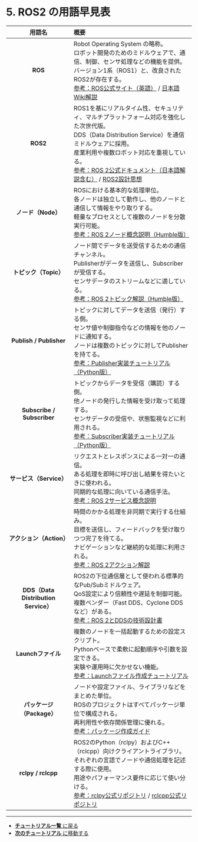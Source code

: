# 5. ROS2 の用語早見表

| 用語名 | 概要 |
|:---:|:---|
| **ROS** | Robot Operating System の略称。<br>ロボット開発のためのミドルウェアで、通信、制御、センサ処理などの機能を提供。<br>バージョン1系（ROS1）と、改良されたROS2が存在する。<br>[参考：ROS公式サイト（英語）](https://www.ros.org/) / [日本語Wiki解説](https://ja.wikipedia.org/wiki/Robot_Operating_System) |
| **ROS2** | ROS1を基にリアルタイム性、セキュリティ、マルチプラットフォーム対応を強化した次世代版。<br>DDS（Data Distribution Service）を通信ミドルウェアに採用。<br>産業利用や複数ロボット対応を重視している。<br>[参考：ROS 2公式ドキュメント（日本語解説含む）](https://docs.ros.org/) / [ROS2設計思想](https://design.ros2.org/) |
| **ノード（Node）** | ROSにおける基本的な処理単位。<br>各ノードは独立して動作し、他のノードと通信して情報をやり取りする。<br>軽量なプロセスとして複数のノードを分散実行可能。<br>[参考：ROS 2ノード概念説明（Humble版）](https://docs.ros.org/en/humble/Concepts/About-Nodes.html) |
| **トピック（Topic）** | ノード間でデータを送受信するための通信チャンネル。<br>Publisherがデータを送信し、Subscriberが受信する。<br>センサデータのストリームなどに適している。<br>[参考：ROS 2トピック解説（Humble版）](https://docs.ros.org/en/humble/Concepts/About-Topics.html) |
| **Publish / Publisher** | トピックに対してデータを送信（発行）する側。<br>センサ値や制御指令などの情報を他のノードに通知する。<br>ノードは複数のトピックに対してPublisherを持てる。<br>[参考：Publisher実装チュートリアル（Python版）](https://docs.ros.org/en/humble/Tutorials/Beginner-Client-Libraries/Writing-A-Simple-Py-Publisher-And-Subscriber.html) |
| **Subscribe / Subscriber** | トピックからデータを受信（購読）する側。<br>他ノードの発行した情報を受け取って処理する。<br>センサデータの受信や、状態監視などに利用される。<br>[参考：Subscriber実装チュートリアル（Python版）](https://docs.ros.org/en/humble/Tutorials/Beginner-Client-Libraries/Writing-A-Simple-Py-Publisher-And-Subscriber.html) |
| **サービス（Service）** | リクエストとレスポンスによる一対一の通信。<br>ある処理を即時に呼び出し結果を得たいときに使われる。<br>同期的な処理に向いている通信手法。<br>[参考：ROS 2サービス概念説明](https://docs.ros.org/en/humble/Concepts/About-Services.html) |
| **アクション（Action）** | 時間のかかる処理を非同期で実行する仕組み。<br>目標を送信し、フィードバックを受け取りつつ完了を待てる。<br>ナビゲーションなど継続的な処理に利用される。<br>[参考：ROS 2アクション解説](https://docs.ros.org/en/humble/Concepts/About-Actions.html) |
| **DDS（Data Distribution Service）** | ROS2の下位通信層として使われる標準的なPub/Subミドルウェア。<br>QoS設定により信頼性や遅延を制御可能。<br>複数ベンダー（Fast DDS、Cyclone DDSなど）がある。<br>[参考：ROS 2とDDSの技術設計書](https://design.ros2.org/articles/ros_on_dds.html) |
| **Launchファイル** | 複数のノードを一括起動するための設定スクリプト。<br>Pythonベースで柔軟に起動順序や引数を設定できる。<br>実験や運用時に欠かせない機能。<br>[参考：Launchファイル作成チュートリアル](https://docs.ros.org/en/humble/Tutorials/Intermediate/Launch/Creating-Launch-Files.html) |
| **パッケージ（Package）** | ノードや設定ファイル、ライブラリなどをまとめた単位。<br>ROSのプロジェクトはすべてパッケージ単位で構成される。<br>再利用性や依存関係管理に優れる。<br>[参考：パッケージ作成ガイド](https://docs.ros.org/en/humble/Tutorials/Beginner-Client-Libraries/Creating-Your-First-ROS2-Package.html) |
| **rclpy / rclcpp** | ROS2のPython（rclpy）およびC++（rclcpp）向けクライアントライブラリ。<br>それぞれの言語でノードや通信処理を記述する際に使用。<br>用途やパフォーマンス要件に応じて使い分ける。<br>[参考：rclpy公式リポジトリ](https://github.com/ros2/rclpy) / [rclcpp公式リポジトリ](https://github.com/ros2/rclcpp) |

---

- [**チュートリアル一覧** に戻る](./toc.md)
- [**次のチュートリアル** に移動する](./tutorial6.md)
